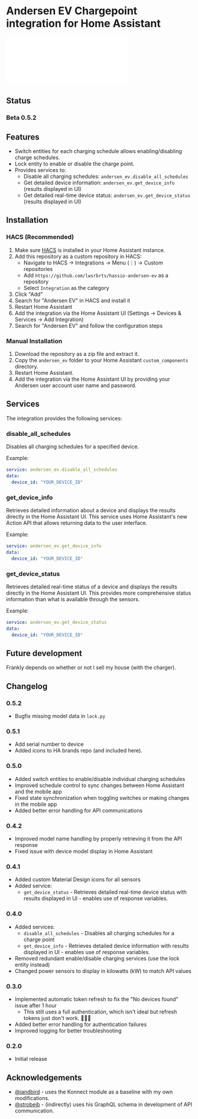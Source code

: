 # Andersen EV Chargepoint integration for Home Assistant

![Andersen Logo](/images/dark_logo.png)

## Status

### Beta 0.5.2

## Features
* Switch entities for each charging schedule allows enabling/disabling charge schedules.
* Lock entity to enable or disable the charge point.
* Provides services to:
  * Disable all charging schedules: `andersen_ev.disable_all_schedules`
  * Get detailed device information: `andersen_ev.get_device_info` (results displayed in UI)
  * Get detailed real-time device status: `andersen_ev.get_device_status` (results displayed in UI)

## Installation

### HACS (Recommended)

1. Make sure [HACS](https://hacs.xyz/) is installed in your Home Assistant instance.
2. Add this repository as a custom repository in HACS:
   - Navigate to HACS → Integrations → Menu (⋮) → Custom repositories
   - Add `https://github.com/lwsrbrts/hassio-andersen-ev` as a repository
   - Select `Integration` as the category
3. Click "Add"
4. Search for "Andersen EV" in HACS and install it
5. Restart Home Assistant
6. Add the integration via the Home Assistant UI (Settings → Devices & Services → Add Integration)
7. Search for "Andersen EV" and follow the configuration steps

### Manual Installation

1. Download the repository as a zip file and extract it.
2. Copy the `andersen_ev` folder to your Home Assistant `custom_components` directory.
3. Restart Home Assistant.
4. Add the integration via the Home Assistant UI by providing your Andersen user account user name and password.

## Services
The integration provides the following services:

### disable_all_schedules
Disables all charging schedules for a specified device.

Example:
```yaml
service: andersen_ev.disable_all_schedules
data:
  device_id: "YOUR_DEVICE_ID"
```

### get_device_info
Retrieves detailed information about a device and displays the results directly in the Home Assistant UI. This service uses Home Assistant's new Action API that allows returning data to the user interface.

Example:
```yaml
service: andersen_ev.get_device_info
data:
  device_id: "YOUR_DEVICE_ID"
```

### get_device_status
Retrieves detailed real-time status of a device and displays the results directly in the Home Assistant UI. This provides more comprehensive status information than what is available through the sensors.

Example:
```yaml
service: andersen_ev.get_device_status
data:
  device_id: "YOUR_DEVICE_ID"
```

## Future development
Frankly depends on whether or not I sell my house (with the charger).

## Changelog

### 0.5.2
* Bugfix missing model data in `lock.py`

### 0.5.1
* Add serial number to device
* Added icons to HA brands repo (and included here).

### 0.5.0
* Added switch entities to enable/disable individual charging schedules
* Improved schedule control to sync changes between Home Assistant and the mobile app
* Fixed state synchronization when toggling switches or making changes in the mobile app
* Added better error handling for API communications

### 0.4.2
* Improved model name handling by properly retrieving it from the API response
* Fixed issue with device model display in Home Assistant

### 0.4.1
* Added custom Material Design icons for all sensors
* Added service:
  * `get_device_status` - Retrieves detailed real-time device status with results displayed in UI - enables use of response variables.

### 0.4.0
* Added services:
  * `disable_all_schedules` - Disables all charging schedules for a charge point
  * `get_device_info` - Retrieves detailed device information with results displayed in UI - enables use of response variables.
* Removed redundant enable/disable charging services (use the lock entity instead)
* Changed power sensors to display in kilowatts (kW) to match API values

### 0.3.0
* Implemented automatic token refresh to fix the "No devices found" issue after 1 hour
  * This still uses a full authentication, which isn't ideal but refresh tokens just don't work. 🤷🏻‍♂️
* Added better error handling for authentication failures
* Improved logging for better troubleshooting

### 0.2.0
* Initial release

## Acknowledgements

 * [@iandbird](https://github.com/IanDBird/konnect) - uses the Konnect module as a baseline with my own modifications.
 * [@strobejb](https://github.com/strobejb/andersen-ev) - (indirectly) uses his GraphQL schema in development of API communication.